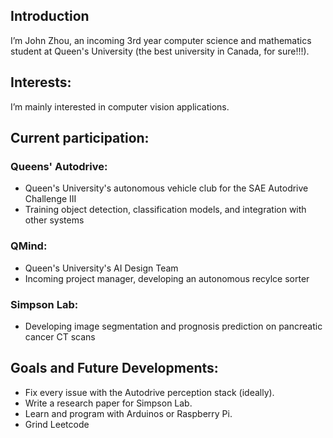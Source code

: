 ## Introduction
I’m John Zhou, an incoming 3rd year computer science and mathematics student at Queen's University (the best university in Canada, for sure!!!).

## Interests:
I’m mainly interested in computer vision applications.

## Current participation:
### Queens' Autodrive:
* Queen's University's autonomous vehicle club for the SAE Autodrive Challenge III 
* Training object detection, classification models, and integration with other systems

### QMind: 
* Queen's University's AI Design Team
* Incoming project manager, developing an autonomous recylce sorter

### Simpson Lab:
* Developing image segmentation and prognosis prediction on pancreatic cancer CT scans

## Goals and Future Developments:
* Fix every issue with the Autodrive perception stack (ideally).
* Write a research paper for Simpson Lab.
* Learn and program with Arduinos or Raspberry Pi. 
* Grind Leetcode 

